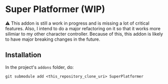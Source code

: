 # Super Platformer (WIP)

⚠ This addon is still a work in progress and is missing a lot of critical features.
Also, I intend to do a major refactoring on it so that it works more silimiar to my other character controller.
Because of this, this addon is likely to have major breaking changes in the future.

## Installation

In the project's `addons` folder, do:
```
git submodule add <this_repository_clone_uri> SuperPlatformer
```

<!--
// TODO Make presets for:
// P1:
// - Mario Bros
// - Mega Man 3
// - Celeste
// - Super Meat Boy
// P2:
// - Shovel Knight
// - Castlevania
// - Spelunky
// - Super Metroid
// - Super Mario World
// - Mega Man X
// - Hollow Knight
// - Hollow Knight: Silksong
// - Prince of Persia
// - Limbo
// P3:
// - Super Mario World 2: Yoshi's Island
// - Mega Man 11
// - Mega Man X4
// - Sonic
// - Terraria
// - Castlevania: Symphony of the Night
// P4:
// - Ori and the Blind Forest
// - Ninja Gaoden
// - Mark of the Ninja
// - Dead Cells
// - Blasphemous
-->
